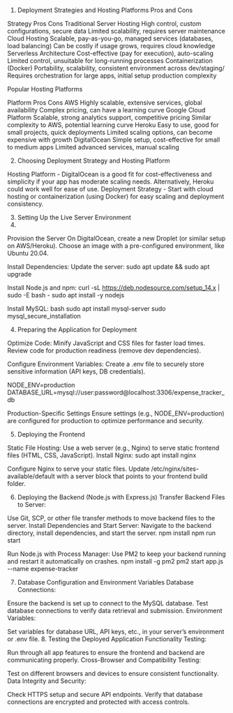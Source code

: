 1. Deployment Strategies and Hosting Platforms Pros and Cons
   
Strategy	                                                Pros	                                                                        Cons
Traditional Server Hosting	        High control, custom configurations, secure data	                             Limited scalability, requires server maintenance
Cloud Hosting	                      Scalable, pay-as-you-go, managed services (databases, load balancing)	         Can be costly if usage grows, requires cloud knowledge
Serverless Architecture	            Cost-effective (pay for execution), auto-scaling	                             Limited control, unsuitable for long-running processes
Containerization (Docker)	          Portability, scalability, consistent environment across dev/staging/           Requires orchestration for large apps, initial setup 
                                    production                                                                     complexity
   
Popular Hosting Platforms

Platform	                                                Pros	                                                                           Cons
AWS	                               Highly scalable, extensive services, global availability	                       Complex pricing, can have a learning curve
Google Cloud Platform	             Scalable, strong analytics support, competitive pricing	                       Similar complexity to AWS, potential learning curve
Heroku	                           Easy to use, good for small projects, quick deployments	                       Limited scaling options, can become expensive with growth
DigitalOcean	                     Simple setup, cost-effective for small to medium apps	                         Limited advanced services, manual scaling

2. Choosing Deployment Strategy and Hosting Platform

Hosting Platform - DigitalOcean is a good fit for cost-effectiveness and simplicity if your app has moderate scaling needs. Alternatively, Heroku could work well for ease of use.
Deployment Strategy - Start with cloud hosting or containerization (using Docker) for easy scaling and deployment consistency.

3. Setting Up the Live Server Environment
4. 
Provision the Server
On DigitalOcean, create a new Droplet (or similar setup on AWS/Heroku).
Choose an image with a pre-configured environment, like Ubuntu 20.04.

Install Dependencies:
Update the server:
sudo apt update && sudo apt upgrade

Install Node.js and npm:
curl -sL https://deb.nodesource.com/setup_14.x | sudo -E bash -
sudo apt install -y nodejs

Install MySQL:
bash
sudo apt install mysql-server
sudo mysql_secure_installation

4. Preparing the Application for Deployment
   
Optimize Code:
Minify JavaScript and CSS files for faster load times.
Review code for production readiness (remove dev dependencies).

Configure Environment Variables:
Create a .env file to securely store sensitive information (API keys, DB credentials).

NODE_ENV=production
DATABASE_URL=mysql://user:password@localhost:3306/expense_tracker_db

Production-Specific Settings
Ensure settings (e.g., NODE_ENV=production) are configured for production to optimize performance and security.

5. Deploying the Frontend
   
Static File Hosting:
Use a web server (e.g., Nginx) to serve static frontend files (HTML, CSS, JavaScript).
Install Nginx:
sudo apt install nginx

Configure Nginx to serve your static files. Update /etc/nginx/sites-available/default with a server block that points to your frontend build folder.

6. Deploying the Backend (Node.js with Express.js)
Transfer Backend Files to Server:

Use Git, SCP, or other file transfer methods to move backend files to the server.
Install Dependencies and Start Server:
Navigate to the backend directory, install dependencies, and start the server.
npm install
npm run start

Run Node.js with Process Manager:
Use PM2 to keep your backend running and restart it automatically on crashes.
npm install -g pm2
pm2 start app.js --name expense-tracker

7. Database Configuration and Environment Variables
Database Connections:

Ensure the backend is set up to connect to the MySQL database.
Test database connections to verify data retrieval and submission.
Environment Variables:

Set variables for database URL, API keys, etc., in your server’s environment or .env file.
8. Testing the Deployed Application
Functionality Testing:

Run through all app features to ensure the frontend and backend are communicating properly.
Cross-Browser and Compatibility Testing:

Test on different browsers and devices to ensure consistent functionality.
Data Integrity and Security:

Check HTTPS setup and secure API endpoints.
Verify that database connections are encrypted and protected with access controls.
